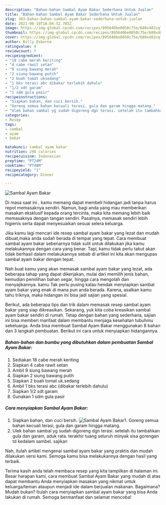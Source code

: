 ```yaml
---
description: "Bahan-bahan Sambal Ayam Bakar Sederhana Untuk Jualan"
title: "Bahan-bahan Sambal Ayam Bakar Sederhana Untuk Jualan"
slug: 383-bahan-bahan-sambal-ayam-bakar-sederhana-untuk-jualan
date: 2021-06-10T16:04:52.785Z
image: https://img-global.cpcdn.com/recipes/895640be0850c75e/680x482cq70/sambal-ayam-bakar-foto-resep-utama.jpg
thumbnail: https://img-global.cpcdn.com/recipes/895640be0850c75e/680x482cq70/sambal-ayam-bakar-foto-resep-utama.jpg
cover: https://img-global.cpcdn.com/recipes/895640be0850c75e/680x482cq70/sambal-ayam-bakar-foto-resep-utama.jpg
author: Billy Osborne
ratingvalue: 4
reviewcount: 7
recipeingredient:
- "18 cabe merah keriting"
- "4 cabe rawit setan"
- "9 siung bawang merah"
- "2 siung bawang putih"
- "2 buah tomat uksedang"
- "1 bks terasi abc dibakar terlebih dahulu"
- "1/2 sdt garam"
- "1 sdm gula pasir"
recipeinstructions:
- "Siapkan bahan, dan cuci bersih."
- "Goreng semua bahan kecuali terasi, gula dan garam hingga matang."
- "Ulek bahan sambal yg sudah digoreng dgn terasi. setelah itu tambahkan gula dan garam, aduk rata. terakhir tuang seluruh minyak sisa gorengan td kedalam sambel. sajikan"
categories:
- Resep
tags:
- sambal
- ayam
- bakar

katakunci: sambal ayam bakar 
nutrition: 298 calories
recipecuisine: Indonesian
preptime: "PT24M"
cooktime: "PT48M"
recipeyield: "1"
recipecategory: Dinner

---
```



![Sambal Ayam Bakar](https://img-global.cpcdn.com/recipes/895640be0850c75e/680x482cq70/sambal-ayam-bakar-foto-resep-utama.jpg)

Di masa  saat ini , kamu memang dapat membeli hidangan jadi tanpa harus repot memasaknya sendiri. Namun, bagi anda yang mau memberikan masakan eksklusif kepada orang tercinta, maka kita memang lebih baik memasaknya dengan tangan sendiri. Pasalnya, memasak sendiri lebih higienis serta dapat menyesuaikan sesuai selera keluarga.

Jika kamu lagi mencari ide resep sambal ayam bakar yang lezat dan mudah dibuat,maka anda sudah berada di tempat yang tepat. Cara membuat sambal ayam bakar  sebenarnya tidak sulit untuk dilakukan jika kamu melakukannya dengan cara yang benar. Tapi, kamu tidak perlu takut akan tidak berhasil dalam melakukannya 
sebab di artikel ini kita akan mengupas sambal ayam bakar dengan tepat.  



Nah buat kamu yang akan memasak sambal ayam bakar yang lezat, ada beberapa tahap yang dapat dikerjakan, mulai dari memilih jenis bahan, kemudian pemilihan bahan segar, hingga cara mengolah dan menyajikannya. kamu Tak perlu pusing kalau hendak menyiapkan sambal ayam bakar yang enak di mana pun anda berada. Karena, asalkan kamu  tahu triknya, maka hidangan ini bisa jadi sajian yang spesial.

Berikut, ada beberapa tips dan trik dalam memasak resep sambal ayam bakar yang siap dikreasikan. Sekarang, yuk kita coba kreasikan sambal ayam bakar sendiri di rumah. Tetap dengan bahan yang sederhana, sajian ini bisa memberi manfaat dalam membantu menjaga kesehatan tubuhmu sekeluarga. Anda bisa membuat Sambal Ayam Bakar menggunakan 8 bahan dan 3 langkah pembuatan. Berikut ini cara untuk menyiapkan hidangannya.

<!--inarticleads1-->

##### Bahan-bahan dan bumbu yang dibutuhkan dalam pembuatan Sambal Ayam Bakar:

1. Sediakan 18 cabe merah keriting
1. Siapkan 4 cabe rawit setan
1. Ambil 9 siung bawang merah
1. Siapkan 2 siung bawang putih
1. Siapkan 2 buah tomat uk.sedang
1. Ambil 1 bks terasi abc (dibakar terlebih dahulu)
1. Siapkan 1/2 sdt garam
1. Gunakan 1 sdm gula pasir




<!--inarticleads2-->

##### Cara menyiapkan Sambal Ayam Bakar:

1. Siapkan bahan, dan cuci bersih.
<img src="https://img-global.cpcdn.com/steps/e10c641a03fe974c/160x128cq70/sambal-ayam-bakar-langkah-memasak-1-foto.jpg" alt="Sambal Ayam Bakar">1. Goreng semua bahan kecuali terasi, gula dan garam hingga matang.
1. Ulek bahan sambal yg sudah digoreng dgn terasi. setelah itu tambahkan gula dan garam, aduk rata. terakhir tuang seluruh minyak sisa gorengan td kedalam sambel. sajikan




Nah, itulah artikel mengenai  sambal ayam bakar  yang praktis dan mudah dilakukan versi kami. Semoga kamu bisa melakukannya dengan hasil yang terbaik. 

Terima kasih anda telah membaca resep yang kita tampilkan di halaman ini. Besar harapan kami, cara membuat  Sambal Ayam Bakar yang mudah di atas dapat membantu Anda menyiapkan masakan yang nikmat untuk keluarga/teman ataupun menjadi ide dalam berjualan makanan. Bagaimana? Mudah bukan? Itulah cara menyiapkan sambal ayam bakar yang bisa Anda lakukan di rumah. Semoga bermanfaat dan selamat mencoba!

